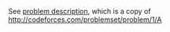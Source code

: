See [problem description](./problem.pdf), which is a copy of <http://codeforces.com/problemset/problem/1/A>
